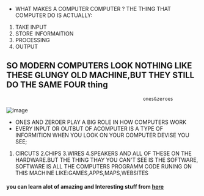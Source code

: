 * WHAT MAKES A COMPUTER COMPUTER ?
THE THING THAT COMPUTER DO IS ACTUALLY:
1. TAKE INPUT
2. STORE INFORMAITION
3. PROCESSING 
4. OUTPUT 
## SO MODERN COMPUTERS LOOK NOTHING LIKE THESE GLUNGY OLD MACHINE,BUT THEY STILL DO THE SAME FOUR thing
                                                      ones&zeroes 
![image](https://previews.123rf.com/images/hanohiki/hanohiki1702/hanohiki170200036/72435254-binary-code-background-digital-ones-and-zeros.jpg)                                                     
* ONES AND ZEROER PLAY A BIG ROLE IN HOW COMPUTERS WORK
* EVERY INPUT OR OUTBUT OF ACOMPUTER IS A TYPE OF INFORMITION 
WHEN YOU LOOK ON YOUR COMPUTER DEVISE YOU SEE;
1. CIRCUTS
2.CHIPS
3.WIRES
4.SPEAKERS
AND ALL OF THESE ON THE HARDWARE.BUT THE THING THAY YOU CAN'T SEE IS THE SOFTWARE,
SOFTWARE IS ALL THE COMPUTERS PROGRAMM CODE RUNING ON THIS MACHINE LIKE:GAMES,APPS,MAPS,WEBSITES
#### you can learn alot of amazing and Interesting stuff from [here](http://code.org/)
